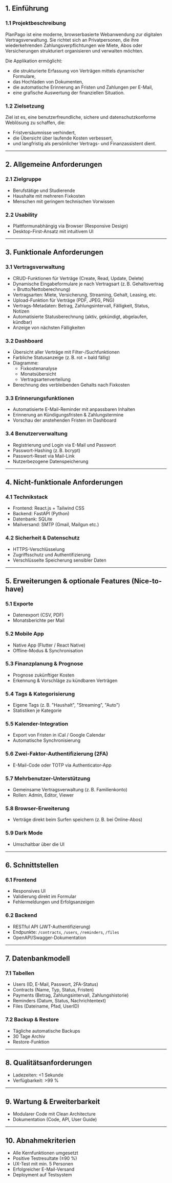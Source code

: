 ## 1. Einführung
### 1.1 Projektbeschreibung

PlanPago ist eine moderne, browserbasierte Webanwendung zur digitalen Vertragsverwaltung. Sie richtet sich an Privatpersonen, die ihre wiederkehrenden Zahlungsverpflichtungen wie Miete, Abos oder Versicherungen strukturiert organisieren und verwalten möchten.

Die Applikation ermöglicht:

- die strukturierte Erfassung von Verträgen mittels dynamischer Formulare,
- das Hochladen von Dokumenten,
- die automatische Erinnerung an Fristen und Zahlungen per E-Mail,
- eine grafische Auswertung der finanziellen Situation.

### 1.2 Zielsetzung

Ziel ist es, eine benutzerfreundliche, sichere und datenschutzkonforme Weblösung zu schaffen, die:

- Fristversäumnisse verhindert,
- die Übersicht über laufende Kosten verbessert,
- und langfristig als persönlicher Vertrags- und Finanzassistent dient.

---

## 2. Allgemeine Anforderungen

### 2.1 Zielgruppe

- Berufstätige und Studierende
- Haushalte mit mehreren Fixkosten
- Menschen mit geringem technischen Vorwissen

### 2.2 Usability

- Plattformunabhängig via Browser (Responsive Design)
- Desktop-First-Ansatz mit intuitivem UI

---

## 3. Funktionale Anforderungen

### 3.1 Vertragsverwaltung

- CRUD-Funktionen für Verträge (Create, Read, Update, Delete)
- Dynamische Eingabeformulare je nach Vertragsart (z. B. Gehaltsvertrag = Brutto/Nettoberechnung)
- Vertragsarten: Miete, Versicherung, Streaming, Gehalt, Leasing, etc.
- Upload-Funktion für Verträge (PDF, JPEG, PNG)
- Vertrags-Metadaten: Betrag, Zahlungsintervall, Fälligkeit, Status, Notizen
- Automatisierte Statusberechnung (aktiv, gekündigt, abgelaufen, kündbar)
- Anzeige von nächsten Fälligkeiten

### 3.2 Dashboard

- Übersicht aller Verträge mit Filter-/Suchfunktionen
- Farbliche Statusanzeige (z. B. rot = bald fällig)
- Diagramme:
    - Fixkostenanalyse
    - Monatsübersicht
    - Vertragsartenverteilung
- Berechnung des verbleibenden Gehalts nach Fixkosten

### 3.3 Erinnerungsfunktionen

- Automatisierte E-Mail-Reminder mit anpassbaren Inhalten
- Erinnerung an Kündigungsfristen & Zahlungstermine
- Vorschau der anstehenden Fristen im Dashboard

### 3.4 Benutzerverwaltung

- Registrierung und Login via E-Mail und Passwort
- Passwort-Hashing (z. B. bcrypt)
- Passwort-Reset via Mail-Link
- Nutzerbezogene Datenspeicherung

---

## 4. Nicht-funktionale Anforderungen

### 4.1 Technikstack

- Frontend: React.js + Tailwind CSS
- Backend: FastAPI (Python)
- Datenbank: SQLite
- Mailversand: SMTP (Gmail, Mailgun etc.)

### 4.2 Sicherheit & Datenschutz

- HTTPS-Verschlüsselung
- Zugriffsschutz und Authentifizierung
- Verschlüsselte Speicherung sensibler Daten

---

## 5. Erweiterungen & optionale Features (Nice-to-have)

### 5.1 Exporte

- Datenexport (CSV, PDF)
- Monatsberichte per Mail

### 5.2 Mobile App

- Native App (Flutter / React Native)
- Offline-Modus & Synchronisation

### 5.3 Finanzplanung & Prognose

- Prognose zukünftiger Kosten
- Erkennung & Vorschläge zu kündbaren Verträgen

### 5.4 Tags & Kategorisierung

- Eigene Tags (z. B. "Haushalt", "Streaming", "Auto")
- Statistiken je Kategorie

### 5.5 Kalender-Integration

- Export von Fristen in iCal / Google Calendar
- Automatische Synchronisierung

### 5.6 Zwei-Faktor-Authentifizierung (2FA)

- E-Mail-Code oder TOTP via Authenticator-App

### 5.7 Mehrbenutzer-Unterstützung

- Gemeinsame Vertragsverwaltung (z. B. Familienkonto)
- Rollen: Admin, Editor, Viewer

### 5.8 Browser-Erweiterung

- Verträge direkt beim Surfen speichern (z. B. bei Online-Abos)

### 5.9 Dark Mode

- Umschaltbar über die UI

---

## 6. Schnittstellen

### 6.1 Frontend

- Responsives UI
- Validierung direkt im Formular
- Fehlermeldungen und Erfolgsanzeigen

### 6.2 Backend

- RESTful API (JWT-Authentifizierung)
- Endpunkte: `/contracts`, `/users`, `/reminders`, `/files`
- OpenAPI/Swagger-Dokumentation

---

## 7. Datenbankmodell

### 7.1 Tabellen

- Users (ID, E-Mail, Passwort, 2FA-Status)
- Contracts (Name, Typ, Status, Fristen)
- Payments (Betrag, Zahlungsintervall, Zahlungshistorie)
- Reminders (Datum, Status, Nachrichtentext)
- Files (Dateiname, Pfad, UserID)

### 7.2 Backup & Restore

- Tägliche automatische Backups
- 30 Tage Archiv
- Restore-Funktion

---

## 8. Qualitätsanforderungen

- Ladezeiten: <1 Sekunde
- Verfügbarkeit: >99 %

---

## 9. Wartung & Erweiterbarkeit

- Modularer Code mit Clean Architecture
- Dokumentation (Code, API, User Guide)

---

## 10. Abnahmekriterien

- Alle Kernfunktionen umgesetzt
- Positive Testresultate (≥90 %)
- UX-Test mit min. 5 Personen
- Erfolgreicher E-Mail-Versand
- Deployment auf Testsystem
